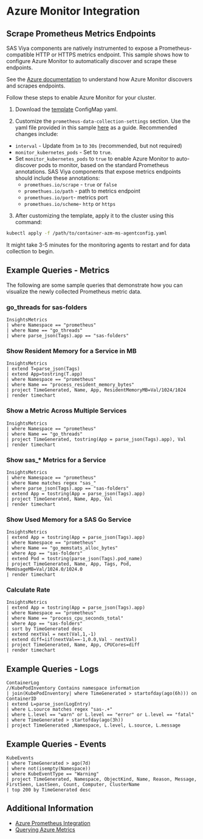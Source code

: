 # Azure Monitor Integration

## Scrape Prometheus Metrics Endpoints

SAS Viya components are natively instrumented to expose a Prometheus-compatible
HTTP or HTTPS metrics endpoint. This sample shows how to configure Azure Monitor to automatically discover and scrape these endpoints. 

See the [Azure documentation](https://docs.microsoft.com/en-us/azure/azure-monitor/insights/container-insights-prometheus-integration)
to understand how Azure Monitor discovers and scrapes endpoints.

Follow these steps to enable Azure Monitor for your cluster.

1. Download the
[template](https://github.com/microsoft/Docker-Provider/blob/ci_dev/kubernetes/container-azm-ms-agentconfig.yaml)
ConfigMap yaml. 

2. Customize the `prometheus-data-collection-settings` section. Use the yaml file provided in this sample [here](container-azm-ms-agentconfig.yaml) as a guide. Recommended changes include:

- `interval` - Update from `1m` to `30s` (recommended, but not required)
- `monitor_kubernetes_pods` - Set to `true`.
- Set `monitor_kubernetes_pods` to `true` to enable Azure Monitor to auto-discover pods to monitor, based on the standard Prometheus annotations. SAS Viya
components that expose metrics endpoints should include these annotations:
   - `promethues.io/scrape` - `true` or `false`
   - `promethues.io/path` - path to metrics endpoint
   - `promethues.io/port`- metrics port
   - `promethues.io/scheme`- `http` or `https`

3. After customizing the template, apply it to the cluster using this command:

```bash
kubectl apply -f /path/to/container-azm-ms-agentconfig.yaml
```

It might take 3-5 minutes for the monitoring agents to restart and for data
collection to begin.

## Example Queries - Metrics

The following are some sample queries that demonstrate how you can visualize the newly
collected Prometheus metric data.

### go_threads for sas-folders

```text
InsightsMetrics
| where Namespace == "prometheus"
| where Name == "go_threads"
| where parse_json(Tags).app == "sas-folders"
```

### Show Resident Memory for a Service in MB

```text
InsightsMetrics
| extend T=parse_json(Tags)
| extend App=tostring(T.app)
| where Namespace == "prometheus"
| where Name == "process_resident_memory_bytes"
| project TimeGenerated, Name, App, ResidentMemoryMB=Val/1024/1024
| render timechart
```

### Show a Metric Across Multiple Services

```text
InsightsMetrics
| where Namespace == "prometheus"
| where Name == "go_threads"
| project TimeGenerated, tostring(App = parse_json(Tags).app), Val
| render timechart
```

### Show sas_* Metrics for a Service

```text
InsightsMetrics
| where Namespace == "prometheus"
| where Name matches regex "sas_"
| where parse_json(Tags).app == "sas-folders"
| extend App = tostring(App = parse_json(Tags).app)
| project TimeGenerated, Name, App, Val
| render timechart
```

### Show Used Memory for a SAS Go Service

```text
InsightsMetrics
| extend App = tostring(App = parse_json(Tags).app)
| where Namespace == "prometheus"
| where Name == "go_memstats_alloc_bytes"
| where App == "sas-folders"
| extend Pod = tostring(parse_json(Tags).pod_name)
| project TimeGenerated, Name, App, Tags, Pod, MemUsageMB=Val/1024.0/1024.0
| render timechart
```

### Calculate Rate

```text
InsightsMetrics
| extend App = tostring(App = parse_json(Tags).app)
| where Namespace == "prometheus"
| where Name == "process_cpu_seconds_total"
| where App == "sas-folders"
| sort by TimeGenerated desc
| extend nextVal = next(Val,1,-1)
| extend diff=iif(nextVal==-1,0.0,Val - nextVal)
| project TimeGenerated, Name, App, CPUCores=diff
| render timechart
```

## Example Queries - Logs

```text
ContainerLog
//KubePodInventory Contains namespace information
| join(KubePodInventory| where TimeGenerated > startofday(ago(6h))) on ContainerID
| extend L=parse_json(LogEntry)
| where L.source matches regex "sas-.+"
| where L.level == "warn" or L.level == "error" or L.level == "fatal"
| where TimeGenerated > startofday(ago(3h))
| project TimeGenerated ,Namespace, L.level, L.source, L.message
```

## Example Queries - Events

```text
KubeEvents
| where TimeGenerated > ago(7d)
| where not(isempty(Namespace))
| where KubeEventType == "Warning"
| project TimeGenerated, Namespace, ObjectKind, Name, Reason, Message, FirstSeen, LastSeen, Count, Computer, ClusterName
| top 200 by TimeGenerated desc
```

## Additional Information

* [Azure Prometheus Integration](https://docs.microsoft.com/en-us/azure/azure-monitor/insights/container-insights-prometheus-integration)
* [Querying Azure Metrics](https://docs.microsoft.com/en-us/azure/azure-monitor/insights/container-insights-log-search#search-logs-to-analyze-data)

